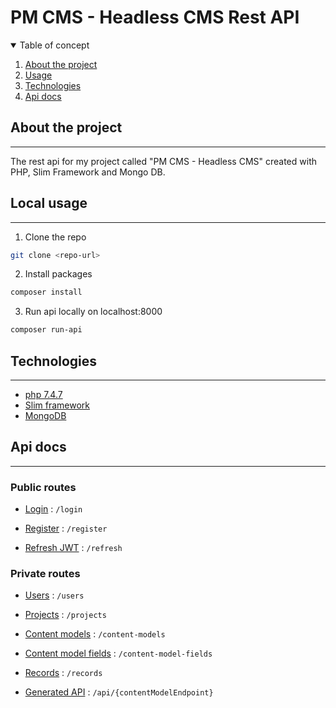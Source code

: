 # PM CMS - Headless CMS Rest API

<details open="open">
  <summary>Table of concept</summary>
  <ol>
    <li><a href="#about-the-project">About the project</a></li>
    <li><a href="#local-usage">Usage</a></li>
    <li><a href="#technologies">Technologies</a></li>
    <li><a href="#api-docs">Api docs</a></li>
  </ol>
</details>

## About the project

---

The rest api for my project called "PM CMS - Headless CMS" created with PHP, Slim Framework and Mongo DB.

## Local usage

---

1. Clone the repo

```sh
git clone <repo-url>
```

2. Install packages

```sh
composer install
```

3. Run api locally on localhost:8000

```sh
composer run-api
```

## Technologies

---

- [php 7.4.7](https://www.php.net/)
- [Slim framework](https://www.slimframework.com/)
- [MongoDB](https://www.mongodb.com/)

## Api docs

---

### Public routes

- [Login](docs/login.md) : `/login`

- [Register](docs/register.md) : `/register`

- [Refresh JWT](docs/refresh.md) : `/refresh`

### Private routes

- [Users](docs/users.md) : `/users`

- [Projects](docs/projects.md) : `/projects`

- [Content models](docs/content-models.md) : `/content-models`

- [Content model fields](docs/content-fields.md) : `/content-model-fields`

- [Records](docs/records.md) : `/records`

- [Generated API](docs/generated-api.md) : `/api/{contentModelEndpoint}`
